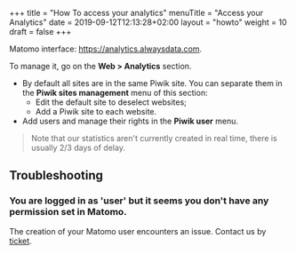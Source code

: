 +++
title = "How To access your analytics"
menuTitle = "Access your Analytics"
date = 2019-09-12T12:13:28+02:00
layout = "howto"
weight = 10
draft = false
+++

Matomo interface: https://analytics.alwaysdata.com.

To manage it, go on the **Web > Analytics** section.

* By default all sites are in the same Piwik site. You can separate them in the **Piwik sites management** menu of this section:
    - Edit the default site to deselect websites;
    - Add a Piwik site to each website.
* Add users and manage their rights in the **Piwik user** menu.


> Note that our statistics aren't currently created in real time, there is usually 2/3 days of delay.



## Troubleshooting

### You are logged in as 'user' but it seems you don't have any permission set in Matomo.

The creation of your Matomo user encounters an issue. Contact us by [ticket](https://admin.alwaysdata.com/support/add).
